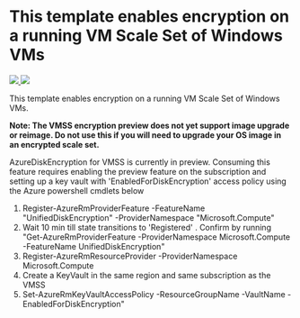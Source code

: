 # This template enables encryption on a running VM Scale Set of Windows VMs

<a href="https://portal.azure.com/#create/Microsoft.Template/uri/https%3A%2F%2Fraw.githubusercontent.com%2FAzure%2Fazure-quickstart-templates%2Fmaster%2F201-encrypt-running-vmss-windows%2Fazuredeploy.json" target="_blank">
    <img src="http://azuredeploy.net/deploybutton.png"/>
</a>
<a href="http://armviz.io/#/?load=https%3A%2F%2Fraw.githubusercontent.com%2FAzure%2Fazure-quickstart-templates%2Fmaster%2F201-encrypt-running-vmss-windows%2Fazuredeploy.json" target="_blank">
    <img src="http://armviz.io/visualizebutton.png"/>
</a>

This template enables encryption on a running VM Scale Set of Windows VMs.

__Note: The VMSS encryption preview does not yet support image upgrade or reimage. Do not use this if you will need to upgrade your OS image in an encrypted scale set.__

AzureDiskEncryption for VMSS is currently in preview. Consuming this feature requires enabling the preview feature on the subscription and setting up a key vault with 'EnabledForDiskEncryption' access policy using the Azure powershell cmdlets below 
1. Register-AzureRmProviderFeature -FeatureName "UnifiedDiskEncryption" -ProviderNamespace "Microsoft.Compute"
2. Wait 10 min till state transitions to 'Registered' . Confirm by running "Get-AzureRmProviderFeature -ProviderNamespace Microsoft.Compute -FeatureName UnifiedDiskEncryption"
3. Register-AzureRmResourceProvider -ProviderNamespace Microsoft.Compute
4. Create a KeyVault in the same region and same subscription as the VMSS
5. Set-AzureRmKeyVaultAccessPolicy -ResourceGroupName <rgName> -VaultName <vaultName> -EnabledForDiskEncryption"


